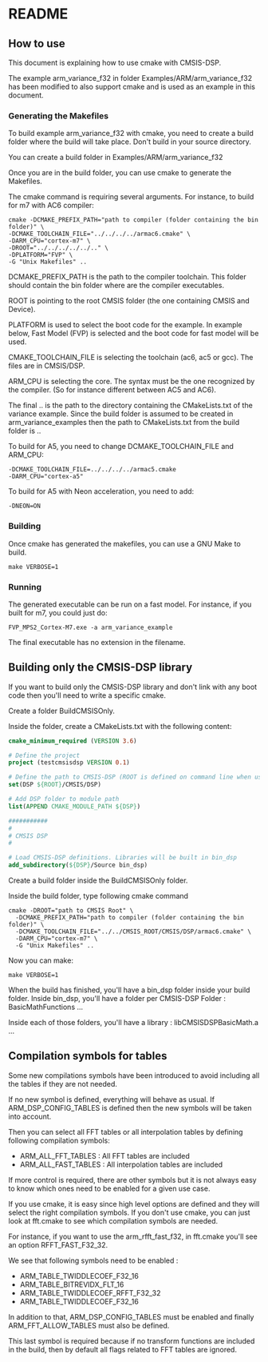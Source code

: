 # README

## How to use

This document is explaining how to use cmake with CMSIS-DSP.

The example arm_variance_f32 in folder Examples/ARM/arm_variance_f32 has been modified to also
support cmake and is used as an example in this document.

### Generating the Makefiles

To build example arm_variance_f32 with cmake, you need to create a build folder where the build will take place. Don't build in your source directory.

You can create a build folder in Examples/ARM/arm_variance_f32

Once you are in the build folder, you can use cmake to generate the Makefiles.

The cmake command is requiring several arguments. For instance, to build for m7 with AC6 compiler:

    cmake -DCMAKE_PREFIX_PATH="path to compiler (folder containing the bin folder)" \
    -DCMAKE_TOOLCHAIN_FILE="../../../../armac6.cmake" \
    -DARM_CPU="cortex-m7" \
    -DROOT="../../../../../.." \
    -DPLATFORM="FVP" \
    -G "Unix Makefiles" ..
  
DCMAKE_PREFIX_PATH is the path to the compiler toolchain. This folder should contain the bin folder where are the compiler executables.

ROOT is pointing to the root CMSIS folder (the one containing CMSIS and Device).

PLATFORM is used to select the boot code for the example. In example below, Fast Model (FVP) is selected and the boot code for fast model will be used.

CMAKE_TOOLCHAIN_FILE is selecting the toolchain (ac6, ac5 or gcc). The files are in CMSIS/DSP.

ARM_CPU is selecting the core. The syntax must be the one recognized by the compiler.
(So for instance different between AC5 and AC6).

The final .. is the path to the directory containing the CMakeLists.txt of the variance example.
Since the build folder is assumed to be created in arm_variance_examples then the path to CMakeLists.txt from the build folder is ..

To build for A5, you need to change DCMAKE_TOOLCHAIN_FILE and ARM_CPU:

    -DCMAKE_TOOLCHAIN_FILE=../../../../armac5.cmake 
    -DARM_CPU="cortex-a5"

To build for A5 with Neon acceleration, you need to add:
  
    -DNEON=ON

### Building 

Once cmake has generated the makefiles, you can use a GNU Make to build.

    make VERBOSE=1

### Running

The generated executable can be run on a fast model. 
For instance, if you built for m7, you could just do:

    FVP_MPS2_Cortex-M7.exe -a arm_variance_example

The final executable has no extension in the filename. 

## Building only the CMSIS-DSP library

If you want to build only the CMSIS-DSP library and don't link with any boot code then you'll need to write a specific cmake.

Create a folder BuildCMSISOnly.

Inside the folder, create a CMakeLists.txt with the following content:

```cmake
cmake_minimum_required (VERSION 3.6)

# Define the project
project (testcmsisdsp VERSION 0.1)

# Define the path to CMSIS-DSP (ROOT is defined on command line when using cmake)
set(DSP ${ROOT}/CMSIS/DSP)

# Add DSP folder to module path
list(APPEND CMAKE_MODULE_PATH ${DSP})

########### 
#
# CMSIS DSP
#

# Load CMSIS-DSP definitions. Libraries will be built in bin_dsp
add_subdirectory(${DSP}/Source bin_dsp)
```

Create a build folder inside the BuildCMSISOnly folder.

Inside the build folder, type following cmake command

    cmake -DROOT="path to CMSIS Root" \
      -DCMAKE_PREFIX_PATH="path to compiler (folder containing the bin folder)" \
      -DCMAKE_TOOLCHAIN_FILE="../../CMSIS_ROOT/CMSIS/DSP/armac6.cmake" \
      -DARM_CPU="cortex-m7" \
      -G "Unix Makefiles" ..

Now you can make:

    make VERBOSE=1

When the build has finished, you'll have a bin_dsp folder inside your build folder.
Inside bin_dsp, you'll have a folder per CMSIS-DSP Folder : BasicMathFunctions ...

Inside each of those folders, you'll  have a library : libCMSISDSPBasicMath.a ...



## Compilation symbols for tables

Some new compilations symbols have been introduced to avoid including all the tables if they are not needed.

If no new symbol is defined, everything will behave as usual. If ARM_DSP_CONFIG_TABLES is defined then the new symbols will be taken into account.

Then you can select all FFT tables or all interpolation tables by defining following compilation symbols:

* ARM_ALL_FFT_TABLES : All FFT tables are included 
* ARM_ALL_FAST_TABLES : All interpolation tables are included

If more control is required, there are other symbols but it is not always easy to know which ones need to be enabled for a given use case.

If you use cmake, it is easy since high level options are defined and they will select the right compilation symbols. If you don't use cmake, you can just look at fft.cmake to see which compilation symbols are needed.

For instance, if you want to use the arm_rfft_fast_f32, in fft.cmake you'll see an option RFFT_FAST_F32_32.

We see that following symbols need to be enabled :

* ARM_TABLE_TWIDDLECOEF_F32_16 
* ARM_TABLE_BITREVIDX_FLT_16
* ARM_TABLE_TWIDDLECOEF_RFFT_F32_32
* ARM_TABLE_TWIDDLECOEF_F32_16

In addition to that, ARM_DSP_CONFIG_TABLES must be enabled and finally ARM_FFT_ALLOW_TABLES must also be defined.

This last symbol is required because if no transform functions are included in the build, then by default all flags related to FFT tables are ignored.



